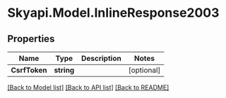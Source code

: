 
# Skyapi.Model.InlineResponse2003

## Properties

Name | Type | Description | Notes
------------ | ------------- | ------------- | -------------
**CsrfToken** | **string** |  | [optional] 

[[Back to Model list]](../README.md#documentation-for-models)
[[Back to API list]](../README.md#documentation-for-api-endpoints)
[[Back to README]](../README.md)

